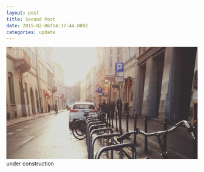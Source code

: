 ```yaml
---
layout: post
title: Second Post
date: 2015-02-06T14:37:44.000Z
categories: update
---
```


<img src="/images/fulls/01.jpg" class="fit image"> under construction